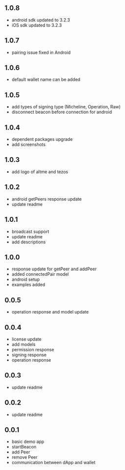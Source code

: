 ## 1.0.8
* android sdk updated to 3.2.3
* iOS sdk updated to 3.2.3

## 1.0.7
* pairing issue fixed in Android

## 1.0.6
* default wallet name can be added

## 1.0.5
* add types of signing type (Micheline, Operation, Raw)
* disconnect beacon before connection for android

## 1.0.4
* dependent packages upgrade
* add screenshots

## 1.0.3
* add logo of altme and tezos

## 1.0.2
* android getPeers response update
* update readme

## 1.0.1
* broadcast support
* update readme
* add descriptions

## 1.0.0
* response update for getPeer and addPeer
* added connectedPair model
* android setup
* examples added

## 0.0.5
* operation response and model update

## 0.0.4
* license update
* add models
* permission response
* signing response
* operation response

## 0.0.3
* update readme

## 0.0.2
* update readme 

## 0.0.1

* basic demo app 
* startBeacon
* add Peer
* remove Peer
* communication between dApp and wallet